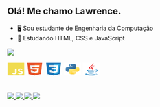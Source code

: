 ## Olá! Me chamo Lawrence.

- 🖥️ Sou estudante de Engenharia da Computação
- 🌱 Estudando HTML, CSS e JavaScript

<a href="https://github.com/lawrst/github-readme-stats">
  <img height=150 align="center" src="https://github-readme-stats.vercel.app/api?username=lawrst" />
</a>

<div style="display: inline_block"><br>
  <img align="center" alt="Lawrst-Js" height="30" width="40" src="https://raw.githubusercontent.com/devicons/devicon/master/icons/javascript/javascript-plain.svg">
  <img align="center" alt="Lawrst-HTML" height="30" width="40" src="https://raw.githubusercontent.com/devicons/devicon/master/icons/html5/html5-original.svg">
  <img align="center" alt="Lawrst-CSS" height="30" width="40" src="https://raw.githubusercontent.com/devicons/devicon/master/icons/css3/css3-original.svg">
  <img align="center" alt="Lawrst-Python" height="30" width="40" src="https://raw.githubusercontent.com/devicons/devicon/master/icons/python/python-original.svg">
  <img align="center" alt="Lawrst-Java" height="30" width="40" src="https://raw.githubusercontent.com/devicons/devicon/master/icons/java/java-original.svg">
</div>

#
<a href="https://www.youtube.com/@lawrlopes" target="_blank">
  <img src="https://img.shields.io/badge/YouTube-FF0000?style=for-the-badge&logo=youtube&logoColor=white" target="_blank"/>
</a>
<a href="https://instagram.com/lawrlopes" target="_blank">
  <img src="https://img.shields.io/badge/Instagram-%23E4405F?style=for-the-badge&logo=instagram&logoColor=white" target="_blank"/>
</a>
<a href="https://www.twitch.tv/lawrlopes" target="_blank">
  <img src="https://img.shields.io/badge/Twitch-9146FF?style=for-the-badge&logo=twitch&logoColor=white" target="_blank"/>
</a>
<a href="https://www.linkedin.com/in/lawrence-lopes-7422122b5/" target="_blank">
  <img src="https://img.shields.io/badge/-LinkedIn-%230077B5?style=for-the-badge&logo=linkedin&logoColor=white" target="_blank"/>
</a>

